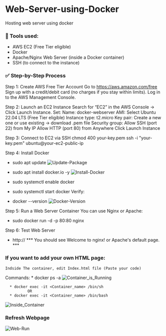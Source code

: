 # Web-Server-using-Docker
Hosting web server using docker 


### 🧰 Tools used: ###
* AWS EC2 (Free Tier eligible)
* Docker
* Apache/Nginx Web Server (inside a Docker container)
* SSH (to connect to the instance)


### ✅ Step-by-Step Process  ###
Step 1: Create AWS Free Tier Account
    Go to https://aws.amazon.com/free
    Sign up with a credit/debit card (no charges if you stay within limits).
    Log in to the AWS Management Console.


Step 2: Launch an EC2 Instance
    Search for “EC2” in the AWS Console → Click Launch Instance.
    Set:
        Name: docker-webserver
        AMI: Select Ubuntu 22.04 LTS (Free Tier eligible)
        Instance type: t2.micro
        Key pair: Create a new one or use existing → download .pem file
        Security group:
        Allow SSH (port 22) from My IP
        Allow HTTP (port 80) from Anywhere
        Click Launch Instance


Step 3: Connect to EC2 via SSH
   chmod 400 your-key.pem
   ssh -i "your-key.pem" ubuntu@your-ec2-public-ip


Step 4: Install Docker
   * sudo apt update
      ![Update-Package](https://github.com/user-attachments/assets/7375a047-eff3-4118-8eef-8b4449dd90c4)
   * sudo apt install docker.io -y
     ![Install-Docker](https://github.com/user-attachments/assets/8c93540e-bbca-40a0-ba49-b7b2cece34fd)

   * sudo systemctl enable docker
   * sudo systemctl start docker
Verify: 
   * docker --version
![Docker-Version](https://github.com/user-attachments/assets/585c357a-f585-4434-b3fd-907d1e8958b5)

Step 5: Run a Web Server Container
    You can use Nginx or Apache:
   * sudo docker run -d -p 80:80 nginx
   


Step 6: Test Web Server
   * http://<your-ec2-public-ip>
*** You should see Welcome to nginx! or Apache's default page. ***


### If you want to add your own HTML page: ###
    Indside The container, edit Index.html file (Paste your code)
  Commands:
      * docker ps -a 
      ![Container_is_Running](https://github.com/user-attachments/assets/cefbd185-952a-4d5b-beb6-1752adf51f42)

      * docker exec -it <Container_name> /bin/sh  
              OR 
      * docker exec -it <Container_name> /bin/bash

![Inside_Container](https://github.com/user-attachments/assets/cc6fb412-4ab6-4486-a06d-a46d79414bee)

### Refresh Webpage 
      

![Web-Run](https://github.com/user-attachments/assets/86c3042e-1cf9-40c0-beaa-4f9705c27b35)
